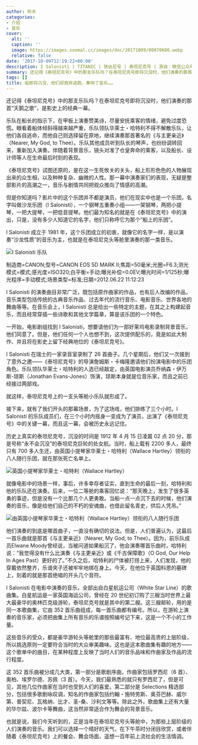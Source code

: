 ```yaml
---
author: 听木
categories:
- 介绍
- 音乐
cover:
  alt: ''
  caption: ''
  image: https://images.soomal.cc/images/doc/20171009/00070686.webp
  relative: false
date: '2017-10-09T12:19:22+08:00'
description: I Salonisti | TITANIC | 铁达尼号 | 泰坦尼克号 | 源自：微信公众号-音乐之友 | 版权：转载 |  平均/总评分：10.00/30
summary: 还记得《泰坦尼克号》中的那支乐队吗？在泰坦尼克号即将沉没时，他们演奏的那首“天鹅之歌”，是影史上的经典一幕。乐队在船长的指示下，在甲板上演奏赞美诗，尽量安抚乘客的情绪，避免过度恐慌。眼看着船体倾斜得越来越严重，乐队领队华莱士・哈特利不得不解散乐队……
tags: []
title: 船即将沉没，他们却放弃逃跑，奏响了音乐……
---
```


还记得《泰坦尼克号》中的那支乐队吗？在泰坦尼克号即将沉没时，他们演奏的那首“天鹅之歌”，是影史上的经典一幕。

乐队在船长的指示下，在甲板上演奏赞美诗，尽量安抚乘客的情绪，避免过度恐慌。眼看着船体倾斜得越来越严重，乐队领队华莱士・哈特利不得不解散乐队，让他们各自逃命，而他自己则选择留在原地，继续演奏那首著名的《与主更亲近》（Nearer, My God, to Thee）。乐队其他成员听到队长的琴声，也纷纷调转回来，重新加入演奏。伴随着背景音乐，镜头对准了仓皇奔命的乘客，以及船长、设计师等人在生命最后时刻的表现。

《泰坦尼克号》试图还原的，是在这一生死攸关的关头，船上形形色色的人物展现出来的众生相，以及种种复杂、幽微的人性。那一幕中演奏家们的表现，无疑是整部影片的高潮之一，音乐与剧情共同把观众推向了情感的高潮。

但是你知道吗？影片中的这个乐团并不都是演员，他们在现实中也是一个乐团，名字叫做沙龙乐团（I Salonisti），一个钢琴五重奏小组――一架钢琴，两把小提琴，一把大提琴，一把低音提琴。他们最为知名的就是在《泰坦尼克号》中的演出，只是，没有多少人知道它的名字，他们只称呼它为那个“船上的乐团”。

I Salonisti 成立于 1981 年，这个乐团成立的初衷，就像它的名字一样，是以演奏“沙龙性质”的音乐为主，也就是在泰坦尼克头等舱里演奏的那一类音乐。

![I Salonisti 乐队](https://images.soomal.cc/images/doc/20171009/00070686.webp)

制造商=CANON;型号=CANON EOS 5D MARK II;焦距=50毫米;光圈=F6.3;测光模式=模式;感光度=ISO320;白平衡=手动;曝光补偿=0.0EV;曝光时间=1/125秒;曝光程序=手动模式;场景类型=标准;日期=2012.06.22 11:12:23



I Salonisti 的演奏曲目非常广泛，既包括原作曲家的作品，也有后人改编的作品，音乐类型包括传统的古典音乐作品、过去年代的流行音乐、电影音乐、世界各地的舞曲等等。在音乐会上，I Salonisti 总是给出一些特定的主题，在其之上构建起音乐，而且经常穿插一些诗歌和其他文学篇章，算是该乐团的一个特色。

一开始，电影剧组找到 I Salonisti，想要请他们为一部好莱坞电影录制背景音乐，他们同意了。但是，他们任何一个人也想不到，这次提供配乐的，竟是如此大制作、并且将在影史上留下经典地位的《泰坦尼克号》。

I Salonisti 在瑞士的一家录音室录制了 26 首曲子。几个星期后，他们又一次接到了意外之邀――《泰坦尼克号》的导演詹姆斯・卡梅隆邀请他们扮演电影中的乐团角色。乐队领队华莱士・哈特利的人选已经敲定，由英国电影演员乔纳森・伊万斯-琼斯（Jonathan Evans-Jones）饰演，琼斯本身就是位音乐家，而且之前已经接过两部戏。

就这样，泰坦尼克号上的一支头等舱小乐队就形成了。

接下来，就有了我们开头的那幕场景，为了这场戏，他们排练了三个小时。I Salonisti 的乐队成员们，在三个小时内摇身一变成为了演员，出演了《泰坦尼克号》中的关键一幕，而且这一幕，会被历史永远记住。

历史上真实的泰坦尼克号，沉没的时间是 1912 年 4 月 15 日凌晨 02 点 20 分，那是号称“永不会沉没”的泰坦尼克巨轮的处女航。当时，船上载有 2200 多人，最终只有 700 多人生还，由英国小提琴家华莱士・哈特利（Wallace Hartley）领衔的八人随行乐团，就在那张死亡名单上。

![英国小提琴家华莱士・哈特利（Wallace Hartley）](https://images.soomal.cc/images/doc/20171009/00070684.webp)





就像电影中的场景一样，事后，许多幸存者证实，直到生命的最后一刻，哈特利和他的乐队还在演奏。后来，一位二等舱的乘客回忆说：“那天晚上，发生了很多英勇的事迹，但是没有一个比那几个人更勇敢。当船一点一点沉下去的时候，他们演奏的音乐，像是给他们自己的不朽的安魂曲，也借此留名青史，供后人凭吊。”   

![由英国小提琴家华莱士・哈特利（Wallace Hartley）领衔的八人随行乐团](https://images.soomal.cc/images/doc/20171009/00070685_01.webp)





他们演奏的到底是哪首曲子，一直没有确切的说法。但是，人们普遍认为，这最后一首乐曲就是那首《与主更亲近》（Nearer, My God, to Thee）。因为，前乐队成员Elwane Moody曾经说，当被问道如果船沉了，他会演奏哪首乐曲时，哈特利说：“我觉得没有什么比演奏《与主更亲近》或《千古保障歌》（O God, Our Help In Ages Past）更好的了。”不久之后，哈特利的尸体被打捞上来，人们发现，他的穿戴依然整齐，乐谱夹子还被牢牢地绑在身上。今天，在他位于英国科恩的墓碑上，刻着的就是那首绝唱的开头几个音符。

I Salonisti 在电影中演奏的音乐，全部出自白星航运公司（White Star Line）的歌曲集。白星航运是一家英国海运公司，曾经在 20 世纪初订购了三艘当时世界上最大最豪华的奥林匹克级游轮，泰坦尼克号就是其中的第二艘。这三艘邮轮，用的是同一本歌曲集，它由 352 首乐曲组成，每一首乐曲都有编号。所以，在游轮上演奏的音乐家，必须把曲集上所有音乐的乐谱按照编号记下来，这是一个不小的工作量。

这些音乐的受众，都是豪华游轮头等舱里的那些最富有、地位最高贵的上层阶级，所以挑选原则一定要符合当时的大众审美趣味。这也是这本歌曲集有趣的地方――这个歌单中的曲目，在某种程度上反映了当时人们的音乐品味和作曲家及作品的流行程度。

这 352 首乐曲被分成几大类，第一部分是歌剧序曲，作曲家包括罗西尼（6 首）、奥柏、埃罗尔德、苏佩（3 首）。今天，我们最熟悉的就只有罗西尼了，但是可见，其他几位作曲家在当时也受到人们的喜爱。第二部分是 Selections 精选部分，包括很多歌剧咏叹调，知名的作曲家包括约翰・施特劳斯、奥芬巴赫、威尔第、普契尼、瓦格纳、比才、圣-桑、沙利文等等。除此之外，歌曲集上还有大量的华尔兹、波尔卡等舞曲，这当然非常适合作为舞会的背景音乐。

也就是说，我们今天听到的，正是当年在泰坦尼克号头等舱中，为那些上层阶级的人们演奏的音乐。我们可以选择一个晴好的天气，在下午茶时分闭目欣赏，或者伴随着《泰坦尼克号》上的餐会、舞会场面，遥想一百年前上流社会的生活情调。